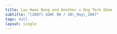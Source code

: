 ```yaml
---
title: Lau Hwee Beng and Another v Ong Teck Ghee
subtitle: "[2007] SGHC 90 / 30\_May\_2007"
tags: null
layout: single
---
```


